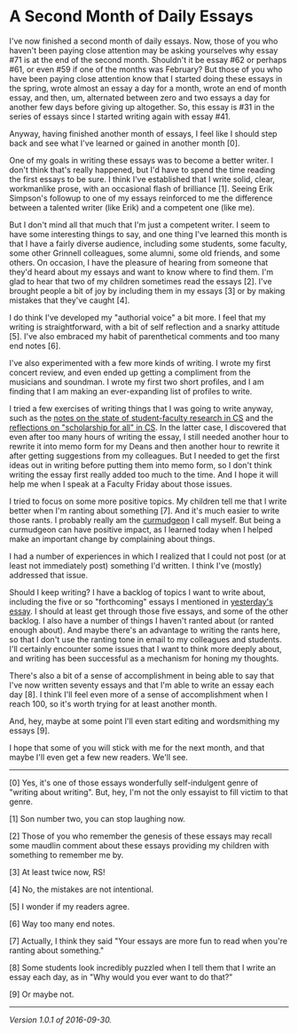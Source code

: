 A Second Month of Daily Essays
===============================

I've now finished a second month of daily essays.  Now, those of you who 
haven't been paying close attention may be asking yourselves why essay #71
is at the end of the second month.  Shouldn't it be essay #62 or
perhaps #61, or even #59 if one of the months was February?  But those
of you who have been paying close attention know that I started doing
these essays in the spring, wrote almost an essay a day for a month,
wrote an end of month essay, and then, um, alternated between zero and
two essays a day for another few days before giving up altogether.  So,
this essay is #31 in the series of essays since I started writing again
with essay #41.

Anyway, having finished another month of essays, I feel like I should
step back and see what I've learned or gained in another month [0].  

One of my goals in writing these essays was to become a better writer.
I don't think that's really happened, but I'd have to spend the time
reading the first essays to be sure.  I think I've established that
I write solid, clear, workmanlike prose, with an occasional flash of
brilliance [1].  Seeing Erik Simpson's followup to one of my essays
reinforced to me the difference between a talented writer (like Erik)
and a competent one (like me).

But I don't mind all that much that I'm just a competent writer.  I seem
to have some interesting things to say, and one thing I've learned this
month is that I have a fairly diverse audience, including some students,
some faculty, some other Grinnell colleagues, some alumni, some old
friends, and some others.  On occasion, I have the pleasure of hearing
from someone that they'd heard about my essays and want to know where
to find them.  I'm glad to hear that two of my children sometimes read
the essays [2].  I've brought people a bit of joy by including them in
my essays [3] or by making mistakes that they've caught [4].

I do think I've developed my "authorial voice" a bit more.  I feel that
my writing is straightforward, with a bit of self reflection and a snarky 
attitude [5].  I've also embraced my habit of parenthetical comments and
too many end notes [6].

I've also experimented with a few more kinds of writing.  I wrote my
first concert review, and even ended up getting a compliment from the
musicians and soundman.  I wrote my first two short profiles, and I
am finding that I am making an ever-expanding list of profiles to write.

I tried a few exercises of writing things that I was going to write
anyway, such as the [notes on the state of student-faculty research in
CS](research-in-cs-2016.html) and the [reflections on "scholarship for
all" in CS](scholarship-for-all-in-cs.html).  In the latter case, I
discovered that even after too many hours of writing the essay, I still
needed another hour to rewrite it into memo form for my Deans and then
another hour to rewrite it after getting suggestions from my colleagues.
But I needed to get the first ideas out in writing before putting them
into memo form, so I don't think writing the essay first really added
too much to the time.  And I hope it will help me when I speak at a
Faculty Friday about those issues.

I tried to focus on some more positive topics.  My children
tell me that I write better when I'm ranting about something [7].
And it's much easier to write those rants.  I probably really am the
[curmudgeon](curmudgeon.html) I call myself.  But being a curmudgeon can
have positive impact, as I learned today when I helped make an important
change by complaining about things.

I had a number of experiences in which I realized that I could not
post (or at least not immediately post) something I'd written.  I
think I've (mostly) addressed that issue.

Should I keep writing?  I have a backlog of topics I want to write about,
including the five or so "forthcoming" essays I mentioned in [yesterday's
essay](tasks-take-time.html).  I should at least get through those five
essays, and some of the other backlog.  I also have a number of things
I haven't ranted about (or ranted enough about).  And maybe there's an
advantage to writing the rants here, so that I don't use the ranting
tone in email to my colleagues and students.  I'll certainly encounter
some issues that I want to think more deeply about, and writing has been
successful as a mechanism for honing my thoughts.

There's also a bit of a sense of accomplishment in being able to say
that I've now written seventy essays and that I'm able to write an essay
each day [8].  I think I'll feel even more of a sense of accomplishment
when I reach 100, so it's worth trying for at least another month.

And, hey, maybe at some point I'll even start editing and wordsmithing
my essays [9].

I hope that some of you will stick with me for the next month, and
that maybe I'll even get a few new readers.  We'll see.

---

[0] Yes, it's one of those essays wonderfully self-indulgent genre of
"writing about writing".  But, hey, I'm not the only essayist to fill
victim to that genre.

[1] Son number two, you can stop laughing now.

[2] Those of you who remember the genesis of these essays may recall
some maudlin comment about these essays providing my children with
something to remember me by.

[3] At least twice now, RS!

[4] No, the mistakes are not intentional.

[5] I wonder if my readers agree.

[6] Way too many end notes.

[7] Actually, I think they said "Your essays are more fun to read
when you're ranting about something."

[8] Some students look incredibly puzzled when I tell them that I
write an essay each day, as in "Why would you ever want to do that?"

[9] Or maybe not.

---

*Version 1.0.1 of 2016-09-30.*

